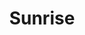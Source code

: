 ---
title: Sunrise
date: 
draft: false

# descripcion
description : Aro con corazón colgante

materials: Plata 925

color: Plateado

dimensions: 3cm

code: 01-01-0034

type: "Aros"

categories: []

# Images
# first image will be shown in the product page
images:
  # - image: "images/path_to_image"
  # La ubicacion de las imagenes es imagenes/Aros/Aros.Colgantes/01-01-0034-sunrise
  - image: "./images/aros/colgantes/01-01-0034-aro-con-corazon-colgante_a.jpeg"
  - image: "./images/aros/colgantes/01-01-0034-aro-con-corazon-colgante_b.jpeg"
---
